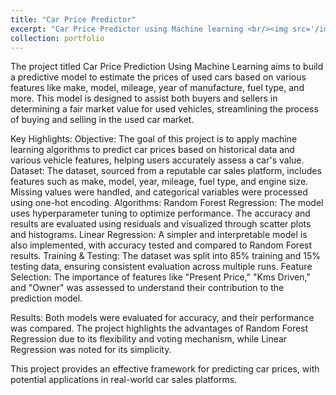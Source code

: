 ```yaml
---
title: "Car Price Predictor"
excerpt: "Car Price Predictor using Machine learning <br/><img src='/images/maxresdefault.jpg>"
collection: portfolio
---
```


The project titled Car Price Prediction Using Machine Learning aims to build a predictive model to estimate the prices of used cars based on various features like make, model, mileage, year of manufacture, fuel type, and more. 
This model is designed to assist both buyers and sellers in determining a fair market value for used vehicles, streamlining the process of buying and selling in the used car market.



Key Highlights:
Objective: The goal of this project is to apply machine learning algorithms to predict car prices based on historical data and various vehicle features, helping users accurately assess a car's value.
Dataset: The dataset, sourced from a reputable car sales platform, includes features such as make, model, year, mileage, fuel type, and engine size. Missing values were handled, and categorical variables were processed using one-hot encoding.
Algorithms:
Random Forest Regression: The model uses hyperparameter tuning to optimize performance. The accuracy and results are evaluated using residuals and visualized through scatter plots and histograms.
Linear Regression: A simpler and interpretable model is also implemented, with accuracy tested and compared to Random Forest results.
Training & Testing: The dataset was split into 85% training and 15% testing data, ensuring consistent evaluation across multiple runs.
Feature Selection: The importance of features like "Present Price," "Kms Driven," and "Owner" was assessed to understand their contribution to the prediction model.



Results:
Both models were evaluated for accuracy, and their performance was compared. The project highlights the advantages of Random Forest Regression due to its flexibility and voting mechanism, while Linear Regression was noted for its simplicity.

This project provides an effective framework for predicting car prices, with potential applications in real-world car sales platforms.  
